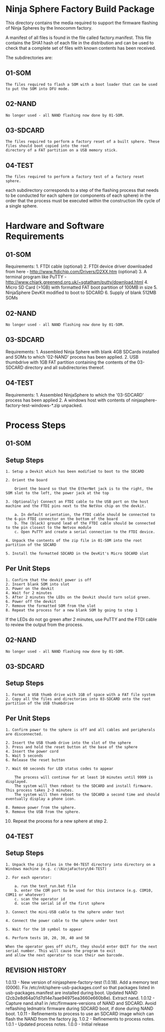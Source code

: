 Ninja Sphere Factory Build Package
==================================

This directory contains the media required to support the firmware flashing of Ninja Spheres by the Innocomm factory.

A manifest of all files is found in the file called factory.manifest. This file contains the SHA1 hash of each file in the distribution and can be used to check that a complete set of files with known contents has been received.

The subdirectories are:

01-SOM
------
	The files required to flash a SOM with a boot loader that can be used to put the SOM into DFU mode.

02-NAND
-------
	No longer used - all NAND flashing now done by 01-SOM.

03-SDCARD
---------
	The files required to perform a factory reset of a built sphere. These files should boot copied into the root
	directory of a FAT partition on a USB memory stick.

04-TEST
-------
	The files required to perform a factory test of a factory reset sphere.

each subdirectory corresponds to a step of the flashing process that needs to be conducted for each sphere (or components of each sphere) in the order that the process must be executed within the construction life cycle of a single sphere.

Hardware and Software Requirements
==================================

01-SOM
------
Requirements:
	1. FTDI cable (optional)
	2. FTDI device driver downloaded from here - http://www.ftdichip.com/Drivers/D2XX.htm (optional)
	3. A terminal program like PuTTY - http://www.chiark.greenend.org.uk/~sgtatham/putty/download.html
	4. Micro SD Card (>1GB) with formatted FAT boot partition of 100MB in size
	5. NinjaSphere DevKit modified to boot to SDCARD
	6. Supply of blank 512MB SOMs

02-NAND
-------
	No longer used - all NAND flashing now done by 01-SOM.

03-SDCARD
---------
Requirements:
	1. Assembled Ninja Sphere with blank 4GB SDCards installed and SOMs to which '02-NAND' process has been applied.
	2. USB thumbdrive with 1GB FAT partition containing the contents of the 03-SDCARD directory and all subdirectories thereof.

04-TEST
-------
Requirements:
	1. Assembled NinjaSphere to which the '03-SDCARD' process has been applied
	2. A windows host with contents of ninjasphere-factory-test-windows-*.zip unpacked.

Process Steps
=============

01-SOM
------

Setup Steps
-----------
	1. Setup a Devkit which has been modified to boot to the SDCARD

	2. Orient the board

		Orient the board so that the EtherNet jack is to the right, the SOM slot to the left, the power jack at the top

	3. (Optionally) Connect an FTDI cable to the USB port on the host machine and the FTDI pins next to the NetVox chip on the devkit.

		a. In default orientation, the FTDI cable should be connected to the 6-pin FTDI connector on the bottom of the board
		b. The (black) ground lead of the FTDI cable should be connected to the pin closest to the Netvox module
		c. Open PuTTY and create a serial connection to the FTDI device.

	4. Unpack the contents of the zip file in 01-SOM into the root partition of the SDCARD

	5. Install the formatted SDCARD in the DevKit's Micro SDCARD slot

Per Unit Steps
--------------
	1. Confirm that the devkit power is off
	2. Insert blank SOM into slot
	3. Power on the devkit
	4. Wait for 2 minutes
	5. After 2 minutes the LEDs on the Devkit should turn solid green.
	6. Power off the devkit
	7. Remove the formatted SOM from the slot
	8. Repeat the process for a new blank SOM by going to step 1

If the LEDs do not go green after 2 minutes, use PuTTY and the FTDI cable to review the output from the process.

02-NAND
-------
	No longer used - all NAND flashing now done by 01-SOM.

03-SDCARD
---------

Setup Steps
-----------
	1. Format a USB thumb drive with 1GB of space with a FAT file system
	2. Copy all the files and directories into 03-SDCARD onto the root partition of the USB thumbdrive

Per Unit Steps
--------------
	1. Confirm power to the sphere is off and all cables and peripherals are disconnected.

	2. Insert the USB thumb drive into the slot of the sphere
	3. Press and hold the reset button at the base of the sphere
	4. Insert the power cord
	5. Wait 5 seconds
	6. Release the reset button

	7. Wait 60 seconds for LED status codes to appear

		The process will continue for at least 10 minutes until 9999 is displayed.
		The system will then reboot to the SDCARD and install firmware. This process takes 2-3 minutes.
		The system will then reboot to the SDCARD a second time and should eventually display a phone icon.

	8. Remove power from the sphere.
	9. Remove the USB from the sphere.
   10. Repeat the process for a new sphere at step 2.

04-TEST
-------
Setup Steps
-----------
	1. Unpack the zip files in the 04-TEST directory into directory on a Windows machine (e.g. c:\NinjaFactory\04-TEST)

	2. For each operator:

		a. run the test_run.bat file
		b. enter the COM port to be used for this instance (e.g. COM10, COM11 or whatever)
		c. scan the operator id
		d. scan the serial id of the first sphere

	3. Connect the mini-USB cable to the sphere under test

	4. Connect the power cable to the sphere under test

	5. Wait for the 10 symbol to appear

	6. Perform tests 10, 20, 30, 40 and 50

	When the operator goes off shift, they should enter QUIT for the next serial number. This will cause the program to exit
	and allow the next operator to scan their own barcode.

REVISION HISTORY
----------------
1.0.13 - New version of ninjasphere-factory-test (1.0.18). Add a memory test (0006). Fix /etc/init/sphere-usb-packages.conf so that packages listed in usb-packages.manifest are installed during boot. Updated NAND (2cb2e8d64a01d7d14e7aae94975ea3660e660b8e). Extract
nand.
1.0.12 - Capture nand.sha1 in /etc/firmware-versions of NAND and SDCARD. Avoid reflashing ledmatrix firmware during SDCARD boot, if done during NAND boot.
1.0.11 - Refinements to process to use an SDCARD image which can flash the NAND from the factory jig.
1.0.2 - Refinements to process notes.
1.0.1 - Updated process notes.
1.0.0 - Initial release
